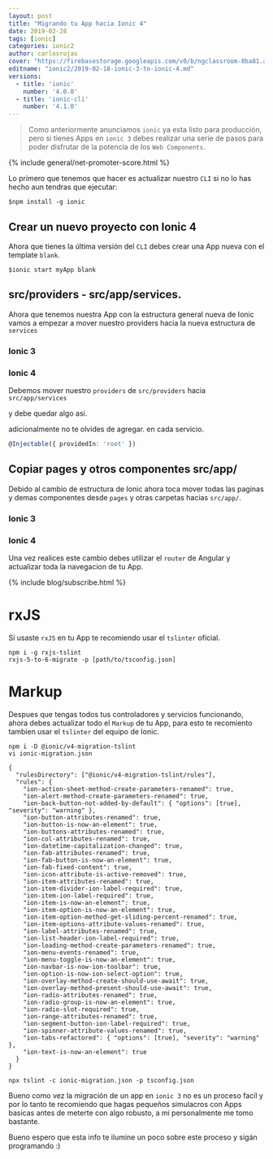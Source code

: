 ```yaml
---
layout: post
title: "Migrando tu App hacia Ionic 4"
date: 2019-02-28
tags: [ionic]
categories: ionic2
author: carlosrojas
cover: "https://firebasestorage.googleapis.com/v0/b/ngclassroom-8ba81.appspot.com/o/posts%2F2019-01-24-ionic-4-finalmente%2Fionic-4-final.png?alt=media&token=6db207a5-016c-4a7c-b5ca-e7bf7f586ca4"
editname: "ionic2/2019-02-18-ionic-3-to-ionic-4.md"
versions:
  - title: 'ionic'
    number: '4.0.0'
  - title: 'ionic-cli'
    number: '4.1.0'
---
```


> Como anteriormente anunciamos `ionic` ya esta listo para producción, pero si tienes Apps en `ionic 3` debes realizar una serie de pasos para poder disfrutar de la potencia de los `Web Components`.

<amp-img width="1440" height="800" layout="responsive" src="https://firebasestorage.googleapis.com/v0/b/ngclassroom-8ba81.appspot.com/o/posts%2F2019-01-24-ionic-4-finalmente%2Fionic-4-final.png?alt=media&token=6db207a5-016c-4a7c-b5ca-e7bf7f586ca4"></amp-img>

{% include general/net-promoter-score.html %} 

Lo primero que tenemos que hacer es actualizar nuestro `CLI` si no lo has hecho aun tendras que ejecutar:

```
$npm install -g ionic
```

## Crear un nuevo proyecto con Ionic 4

Ahora que tienes  la última versión del `CLI` debes crear una App nueva con el template `blank`.

````
$ionic start myApp blank
````

## src/providers - src/app/services.

Ahora que tenemos nuestra App con la estructura general nueva de Ionic vamos a empezar a mover nuestro providers hacia la nueva estructura de `services`

<h3>Ionic 3</h3>

<div class="row">
  <div class="col col-25 col-md-25 col-lg-25"></div>
  <div class="col col-50 col-md-50 col-lg-50">
    <amp-img  width="257" height="270" layout="responsive" src="https://firebasestorage.googleapis.com/v0/b/ngclassroom-8ba81.appspot.com/o/posts%2F2019-02-18-ionic-3-to-ionic-4%2FCaptura%20de%20pantalla%202019-02-28%20a%20la(s)%206.17.35%20p.%20m..png?alt=media&token=e5b249f4-fc32-4cc4-8189-60de1bca4e85"></amp-img>
  </div>
  <div class="col col-25 col-md-25 col-lg-25"></div>
</div>

<h3>Ionic 4</h3>

<div class="row">
  <div class="col col-25 col-md-25 col-lg-25"></div>
  <div class="col col-50 col-md-50 col-lg-50">
    <amp-img  width="257" height="270" layout="responsive" src="https://firebasestorage.googleapis.com/v0/b/ngclassroom-8ba81.appspot.com/o/posts%2F2019-02-18-ionic-3-to-ionic-4%2FCaptura%20de%20pantalla%202019-02-28%20a%20la(s)%206.17.35%20p.%20m..png?alt=media&token=e5b249f4-fc32-4cc4-8189-60de1bca4e85"></amp-img>
  </div>
  <div class="col col-25 col-md-25 col-lg-25"></div>
</div>

Debemos mover nuestro `providers` de `src/providers` hacia `src/app/services`

<div class="row">
  <div class="col col-25 col-md-25 col-lg-25"></div>
  <div class="col col-50 col-md-50 col-lg-50">
    <amp-img  width="304" height="173" layout="responsive" src="https://firebasestorage.googleapis.com/v0/b/ngclassroom-8ba81.appspot.com/o/posts%2F2019-02-18-ionic-3-to-ionic-4%2FCaptura%20de%20pantalla%202019-02-28%20a%20la(s)%206.39.51%20p.%20m..png?alt=media&token=97f91af4-3988-4eaf-8057-883ea73afd97"></amp-img>
  </div>
  <div class="col col-25 col-md-25 col-lg-25"></div>
</div>

y debe quedar algo asi.

<div class="row">
  <div class="col col-25 col-md-25 col-lg-25"></div>
  <div class="col col-50 col-md-50 col-lg-50">
    <amp-img  width="326" height="226" layout="responsive" src="https://firebasestorage.googleapis.com/v0/b/ngclassroom-8ba81.appspot.com/o/posts%2F2019-02-18-ionic-3-to-ionic-4%2FCaptura%20de%20pantalla%202019-02-28%20a%20la(s)%206.41.15%20p.%20m..png?alt=media&token=bcec6684-22ce-4c1e-a1d0-c40cdbb24aad"></amp-img>
  </div>
  <div class="col col-25 col-md-25 col-lg-25"></div>
</div>

adicionalmente no te olvides de agregar. en cada servicio.

```ts
@Injectable({ providedIn: 'root' })
```


## Copiar pages y otros componentes src/app/

Debido al cambio de estructura de Ionic ahora toca mover todas las paginas y demas componentes desde `pages` y otras carpetas hacias `src/app/`.

<h3>Ionic 3</h3>

<div class="row">
  <div class="col col-25 col-md-25 col-lg-25"></div>
  <div class="col col-50 col-md-50 col-lg-50">
    <amp-img  width="247" height="313" layout="responsive" src="https://firebasestorage.googleapis.com/v0/b/ngclassroom-8ba81.appspot.com/o/posts%2F2019-02-18-ionic-3-to-ionic-4%2FCaptura%20de%20pantalla%202019-02-28%20a%20la(s)%207.16.38%20p.%20m..png?alt=media&token=8db99d7e-3452-4063-8579-ba956e072ea2"></amp-img>
  </div>
  <div class="col col-25 col-md-25 col-lg-25"></div>
</div>

<h3>Ionic 4</h3>

<div class="row">
  <div class="col col-25 col-md-25 col-lg-25"></div>
  <div class="col col-50 col-md-50 col-lg-50">
    <amp-img  width="327" height="340" layout="responsive" src="https://firebasestorage.googleapis.com/v0/b/ngclassroom-8ba81.appspot.com/o/posts%2F2019-02-18-ionic-3-to-ionic-4%2FCaptura%20de%20pantalla%202019-02-28%20a%20la(s)%207.16.53%20p.%20m..png?alt=media&token=dc06da78-c71a-406d-b561-a7cd3080215e"></amp-img>
  </div>
  <div class="col col-25 col-md-25 col-lg-25"></div>
</div>

Una vez realices este cambio debes utilizar el `router` de Angular y actualizar toda la navegacion de tu App.

{% include blog/subscribe.html %}

# rxJS

Si usaste `rxJS` en tu App te recomiendo usar el `tslinter` oficial.

````
npm i -g rxjs-tslint
rxjs-5-to-6-migrate -p [path/to/tsconfig.json]
````


# Markup

Despues que tengas todos tus controladores y servicios funcionando, ahora debes actualizar todo el `Markup` de tu App, para esto te recomiento tambien usar el `tslinter` del equipo de Ionic.

````
npm i -D @ionic/v4-migration-tslint
vi ionic-migration.json
````

````
{
  "rulesDirectory": ["@ionic/v4-migration-tslint/rules"],
  "rules": {
    "ion-action-sheet-method-create-parameters-renamed": true,
    "ion-alert-method-create-parameters-renamed": true,
    "ion-back-button-not-added-by-default": { "options": [true], "severity": "warning" },
    "ion-button-attributes-renamed": true,
    "ion-button-is-now-an-element": true,
    "ion-buttons-attributes-renamed": true,
    "ion-col-attributes-renamed": true,
    "ion-datetime-capitalization-changed": true,
    "ion-fab-attributes-renamed": true,
    "ion-fab-button-is-now-an-element": true,
    "ion-fab-fixed-content": true,
    "ion-icon-attribute-is-active-removed": true,
    "ion-item-attributes-renamed": true,
    "ion-item-divider-ion-label-required": true,
    "ion-item-ion-label-required": true,
    "ion-item-is-now-an-element": true,
    "ion-item-option-is-now-an-element": true,
    "ion-item-option-method-get-sliding-percent-renamed": true,
    "ion-item-options-attribute-values-renamed": true,
    "ion-label-attributes-renamed": true,
    "ion-list-header-ion-label-required": true,
    "ion-loading-method-create-parameters-renamed": true,
    "ion-menu-events-renamed": true,
    "ion-menu-toggle-is-now-an-element": true,
    "ion-navbar-is-now-ion-toolbar": true,
    "ion-option-is-now-ion-select-option": true,
    "ion-overlay-method-create-should-use-await": true,
    "ion-overlay-method-present-should-use-await": true,
    "ion-radio-attributes-renamed": true,
    "ion-radio-group-is-now-an-element": true,
    "ion-radio-slot-required": true,
    "ion-range-attributes-renamed": true,
    "ion-segment-button-ion-label-required": true,
    "ion-spinner-attribute-values-renamed": true,
    "ion-tabs-refactored": { "options": [true], "severity": "warning" },
    "ion-text-is-now-an-element": true
  }
}
````

````
npx tslint -c ionic-migration.json -p tsconfig.json
````

Bueno como vez la migración de un app en `ionic 3` no es un proceso facíl y por lo tanto te recomiendo que hagas pequeños simulacros con Apps basicas antes de meterte con algo robusto, a mi personalmente me tomo bastante.

Bueno espero que esta info te ilumine un poco sobre este proceso y sigán programando :)